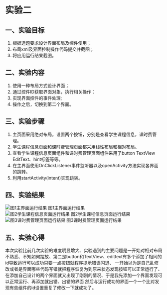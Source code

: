 # 实验二
## 一、实验目标
1. 根据选题要求设计界面布局及控件使用； 
2. 布局xml及界面控制操作代码提交并截图； 
3. 将应用运行结果截图。 
## 二、实验内容
1. 使用一种布局方式设计界面； 
2. 通过控件ID获取界面对象，执行相关操作： 
3. 实现界面控件的事件处理; 
4. 操作之后，切换到第二个界面。  
## 三、实验步骤
 1. 主页面采用绝对布局，设置两个按钮，分别是查看学生课程信息，课时费管理。  
  2. 学生课程信息页面和课时费管理页面都采用线性布局和相对布局。  
  3. 查看学生课程信息页面组件和课时费管理页面组件采用了button TextView EditText、hint标签等等。  
  4. 在主界面使用OnClickListener事件监听器以及openActivity方法实现各界面的跳转。  
5. 利用startActivity(intent)实现跳转。    
## 四、实验结果
![图1主界面运行结果](https://github.com/yichouge/android-labs-2020/blob/master/students/net1814080903333/ExperimentalResult/lab3.png?raw=true)   图1主界面运行结果  
![图2学生课程信息页面运行结果](https://github.com/yichouge/android-labs-2020/blob/master/students/net1814080903333/ExperimentalResult/lab4.1.png?raw=true)  图2学生课程信息页面运行结果  
![图3课时费管理页面运行结果](https://github.com/yichouge/android-labs-2020/blob/master/students/net1814080903333/ExperimentalResult/lab4.2.png?raw=true)  图3课时费管理页面运行结果  
## 五、实验心得  
本次实验比前几次实验的难度明显增大、实验遇到的主要问题是一开始对相对布局不熟悉、不知如何摆放、第二是button和TextView、edittext有多个添加了相同的id导致运行可以成功只要一点按钮就程序提示错误闪退、
一开始以为是自己乱修改或者是界面哪些代码写错就把程序恢复为到原来状态发现按钮可以正常运行了、在添加自己设计的两个界面就又出现了刚刚的情况、于是我先添加一个界面发现可以正常运行、再添加就出错、出错的界面
然后与运行成功的界面一个一个比对发现有些组件的id设置重复了修改一下就成功了。


